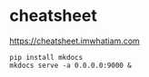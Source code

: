 # cheatsheet

https://cheatsheet.imwhatiam.com

```
pip install mkdocs
mkdocs serve -a 0.0.0.0:9000 &
```

